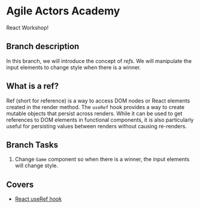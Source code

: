 # Agile Actors Academy

React Workshop!

## Branch description

In this branch, we will introduce the concept of _refs_. We will manipulate the input elements to change style when there is a winner.

## What is a ref?

Ref (short for reference) is a way to access DOM nodes or React elements created in the render method. The `useRef` hook provides a way to create mutable objects that persist across renders. While it can be used to get references to DOM elements in functional components, it is also particularly useful for persisting values between renders without causing re-renders.

## Branch Tasks

1. Change `Game` component so when there is a winner, the input elements will change style.

## Covers

- [React useRef hook](https://react.dev/reference/react/useRef)
